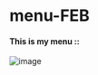 # menu-FEB
#### This is my menu ::
![image](https://github.com/indusland/menu-FEB/assets/95950638/ed7c03c5-b808-44da-a43b-9f7f9f20ee1e)
